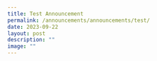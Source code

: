 ```yaml
---
title: Test Announcement
permalink: /announcements/announcements/test/
date: 2023-09-22
layout: post
description: ""
image: ""
---
```

